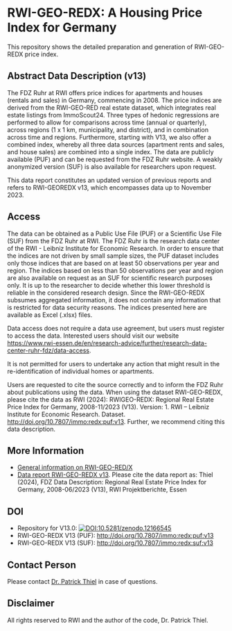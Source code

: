 # RWI-GEO-REDX: A Housing Price Index for Germany

This repository shows the detailed preparation and generation of RWI-GEO-REDX price index.

## Abstract Data Description (v13)

The FDZ Ruhr at RWI offers price indices for apartments and houses (rentals and sales) in Germany, commencing in 2008. The price indices are derived from the RWI-GEO-RED real estate dataset, which integrates real estate listings from ImmoScout24. Three types of hedonic regressions are performed to allow for comparisons across time (annual or quarterly), across regions (1 x 1 km, municipality, and district), and in combination across time and regions. Furthermore, starting with V13, we also offer a combined index, whereby all three data sources (apartment rents and sales, and house sales) are combined into a single index. The data are publicly available (PUF) and can be requested from the FDZ Ruhr website. A weakly anonymized version (SUF) is also available for researchers upon request.

This data report constitutes an updated version of previous reports and refers to RWI-GEOREDX v13, which encompasses data up to November 2023.

## Access

The data can be obtained as a Public Use File (PUF) or a Scientific Use File (SUF) from the FDZ Ruhr at RWI. The FDZ Ruhr is the research data center of the RWI - Leibniz Institute for Economic Research. In order to ensure that the indices are not driven by small sample sizes, the PUF dataset includes only those indices that are based on at least 50 observations per year and region. The indices based on less than 50 observations per year and region are also available on request as an SUF for scientific research purposes only. It is up to the researcher to decide whether this lower threshold is reliable in the considered research design. Since the RWI-GEO-REDX subsumes aggregated information, it does not contain any information that is restricted for data security reasons. The indices presented here are available as Excel (.xlsx) files.

Data access does not require a data use agreement, but users must register to access the data. Interested users should visit our website https://www.rwi-essen.de/en/research-advice/further/research-data-center-ruhr-fdz/data-access.

It is not permitted for users to undertake any action that might result in the re-identification of individual homes or apartments.

Users are requested to cite the source correctly and to inform the FDZ Ruhr about publications using the data. When using the dataset RWI-GEO-REDX, please cite the data as RWI (2024): RWIGEO-REDX: Regional Real Estate Price Index for Germany, 2008-11/2023 (V13). Version: 1. RWI – Leibniz Institute for Economic Research. Dataset. http://doi.org/10.7807/immo:redx:puf:v13. Further, we recommend citing this data description.

## More Information

- [General information on RWI-GEO-RED/X](https://www.rwi-essen.de/en/research-advice/further/research-data-center-ruhr-fdz/data-sets/rwi-geo-red/x-real-estate-data-and-price-indices)
- [Data report RWI-GEO-REDX v13](https://www.rwi-essen.de/fileadmin/user_upload/RWI/FDZ/Datenbeschreibung-REDX-v13.pdf). Please cite the data report as: Thiel (2024), FDZ Data Description: Regional Real Estate Price Index for Germany, 2008-06/2023 (V13), RWI Projektberichte, Essen

## DOI
- Repository for V13.0: [![DOI:10.5281/zenodo.12166545](http://img.shields.io/badge/DOI-10.5281/zenodo.10812938-048BC0.svg)](https://zenodo.org/account/settings/github/repository/PThie/RWI-GEO-REDX)
- RWI-GEO-REDX V13 (PUF): http://doi.org/10.7807/immo:redx:puf:v13
- RWI-GEO-REDX V13 (SUF): http://doi.org/10.7807/immo:redx:suf:v13

## Contact Person

Please contact [Dr. Patrick Thiel](https://www.rwi-essen.de/rwi/team/person/patrick-thiel) in case of questions.

## Disclaimer

All rights reserved to RWI and the author of the code, Dr. Patrick Thiel.
